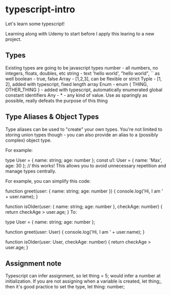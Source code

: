 # typescript-intro

Let's learn some typescript!

Learning along with Udemy to start before I apply this learing to a new project.

## Types
Existing types are going to be javascript types
number - all numbers, no integers, floats, doubles, etc
string - text 'hello world', "hello world", `` as well
boolean - true, false
Array - [1,2,3], can be flexible or strict
Typle - [1, 2], added with typescript, fixed length array
Enum - enum { THING, OTHER_THING } - added with typescript, automatically enumerated global constant identifiers
Any - * - any kind of value. Use as sparingly as possible, really defeats the purpose of this thing

## Type Aliases & Object Types
Type aliases can be used to "create" your own types. You're not limited to storing union types though - you can also provide an alias to a (possibly complex) object type.

For example:

type User = { name: string; age: number };
const u1: User = { name: 'Max', age: 30 }; // this works!
This allows you to avoid unnecessary repetition and manage types centrally.

For example, you can simplify this code:

function greet(user: { name: string; age: number }) {
  console.log('Hi, I am ' + user.name);
}
 
function isOlder(user: { name: string; age: number }, checkAge: number) {
  return checkAge > user.age;
}
To:

type User = { name: string; age: number };
 
function greet(user: User) {
  console.log('Hi, I am ' + user.name);
}
 
function isOlder(user: User, checkAge: number) {
  return checkAge > user.age;
}

## Assignment note
Typescript can infer assignment, so let thing = 5; would infer a number at initialization.
If you are not assigning when a variable is created, let thing;, then it's good practice to set the type, let thing: number;
